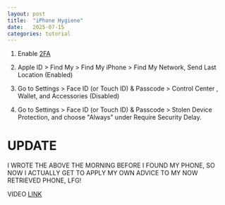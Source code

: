 ```yaml
---
layout: post
title:  "iPhone Hygiene"
date:   2025-07-15
categories: tutorial
---
```


1. Enable [2FA](https://support.apple.com/en-us/102660)

2. Apple ID > Find My > Find My iPhone > Find My Network, Send Last Location  (Enabled)

3. Go to Settings > Face ID (or Touch ID) & Passcode > Control Center , Wallet, and Accessories (Disabled)

4. Go to Settings > Face ID (or Touch ID) & Passcode > Stolen Device Protection, and choose "Always" under Require Security Delay.

# UPDATE

I WROTE THE ABOVE THE MORNING BEFORE I FOUND MY PHONE, SO NOW I ACTUALLY GET TO APPLY MY OWN ADVICE TO MY NOW RETRIEVED PHONE, LFG!

VIDEO [LINK](https://youtu.be/NznliWDjmio)